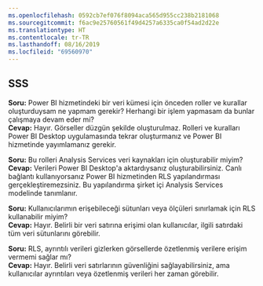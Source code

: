 ```yaml
---
ms.openlocfilehash: 0592cb7ef076f8094aca565d955cc238b2181068
ms.sourcegitcommit: f6ac9e25760561f49d4257a6335ca0f54ad2d22e
ms.translationtype: HT
ms.contentlocale: tr-TR
ms.lasthandoff: 08/16/2019
ms.locfileid: "69560970"
---
```

## <a name="faq"></a>SSS
**Soru:** Power BI hizmetindeki bir veri kümesi için önceden roller ve kurallar oluşturduysam ne yapmam gerekir? Herhangi bir işlem yapmasam da bunlar çalışmaya devam eder mi?  
**Cevap:** Hayır. Görseller düzgün şekilde oluşturulmaz. Rolleri ve kuralları Power BI Desktop uygulamasında tekrar oluşturmanız ve Power BI hizmetinde yayımlamanız gerekir.

**Soru:** Bu rolleri Analysis Services veri kaynakları için oluşturabilir miyim?  
**Cevap:** Verileri Power BI Desktop'a aktardıysanız oluşturabilirsiniz. Canlı bağlantı kullanıyorsanız Power BI hizmetinden RLS yapılandırması gerçekleştiremezsiniz. Bu yapılandırma şirket içi Analysis Services modelinde tanımlanır.

**Soru:** Kullanıcılarımın erişebileceği sütunları veya ölçüleri sınırlamak için RLS kullanabilir miyim?  
**Cevap:** Hayır. Belirli bir veri satırına erişimi olan kullanıcılar, ilgili satırdaki tüm veri sütunlarını görebilir.

**Soru:** RLS, ayrıntılı verileri gizlerken görsellerde özetlenmiş verilere erişim vermemi sağlar mı?  
**Cevap:** Hayır. Belirli veri satırlarının güvenliğini sağlayabilirsiniz, ama kullanıcılar ayrıntıları veya özetlenmiş verileri her zaman görebilir.

